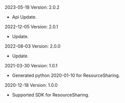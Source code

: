 2023-05-18 Version: 2.0.2
- Api Update.

2022-12-05 Version: 2.0.1
- Update.

2022-08-03 Version: 2.0.0
- Update.

2021-03-30 Version: 1.0.1
- Generated python 2020-01-10 for ResourceSharing.

2020-12-18 Version: 1.0.0
- Supported SDK for ResourceSharing.


